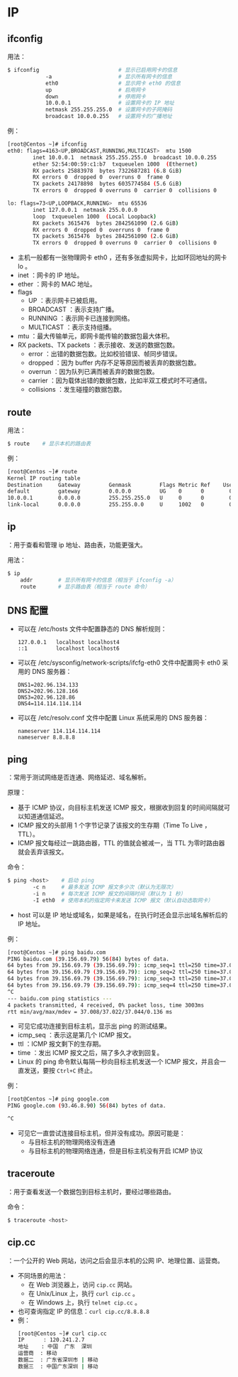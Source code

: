 # IP

## ifconfig

用法：
```sh
$ ifconfig                         # 显示已启用网卡的信息
            -a                     # 显示所有网卡的信息
            eth0                   # 显示网卡 eth0 的信息
            up                     # 启用网卡
            down                   # 停用网卡
            10.0.0.1               # 设置网卡的 IP 地址
            netmask 255.255.255.0  # 设置网卡的子网掩码
            broadcast 10.0.0.255   # 设置网卡的广播地址
```

例：
```sh
[root@Centos ~]# ifconfig
eth0: flags=4163<UP,BROADCAST,RUNNING,MULTICAST>  mtu 1500
        inet 10.0.0.1  netmask 255.255.255.0  broadcast 10.0.0.255
        ether 52:54:00:59:c1:b7  txqueuelen 1000  (Ethernet)
        RX packets 25883978  bytes 7322687281 (6.8 GiB)
        RX errors 0  dropped 0  overruns 0  frame 0
        TX packets 24178898  bytes 6035774584 (5.6 GiB)
        TX errors 0  dropped 0 overruns 0  carrier 0  collisions 0

lo: flags=73<UP,LOOPBACK,RUNNING>  mtu 65536
        inet 127.0.0.1  netmask 255.0.0.0
        loop  txqueuelen 1000  (Local Loopback)
        RX packets 3615476  bytes 2842561090 (2.6 GiB)
        RX errors 0  dropped 0  overruns 0  frame 0
        TX packets 3615476  bytes 2842561090 (2.6 GiB)
        TX errors 0  dropped 0 overruns 0  carrier 0  collisions 0
```
- 主机一般都有一张物理网卡 eth0 ，还有多张虚拟网卡，比如环回地址的网卡 lo 。
- inet ：网卡的 IP 地址。
- ether ：网卡的 MAC 地址。
- flags
  - UP ：表示网卡已被启用。
  - BROADCAST ：表示支持广播。
  - RUNNING ：表示网卡已连接到网络。
  - MULTICAST ：表示支持组播。
- mtu ：最大传输单元，即网卡能传输的数据包最大体积。
- RX packets、TX packets ：表示接收、发送的数据包数。
  - error ：出错的数据包数。比如校验错误、帧同步错误。
  - dropped ：因为 buffer 内存不足等原因而被丢弃的数据包数。
  - overrun ：因为队列已满而被丢弃的数据包数。
  - carrier ：因为载体出错的数据包数，比如半双工模式时不可通信。
  - collisions ：发生碰撞的数据包数。

## route

用法：
```sh
$ route    # 显示本机的路由表
```

例：
```sh
[root@Centos ~]# route
Kernel IP routing table
Destination     Gateway         Genmask         Flags Metric Ref    Use Iface
default         gateway         0.0.0.0         UG    0      0        0 eth0
10.0.0.1        0.0.0.0         255.255.255.0   U     0      0        0 eth0
link-local      0.0.0.0         255.255.0.0     U     1002   0        0 eth0
```

## ip

：用于查看和管理 ip 地址、路由表，功能更强大。

用法：
```sh
$ ip
    addr        # 显示所有网卡的信息（相当于 ifconfig -a）
    route       # 显示路由表（相当于 route 命令）
```

## DNS 配置

- 可以在 /etc/hosts 文件中配置静态的 DNS 解析规则：
  ```
  127.0.0.1   localhost localhost4
  ::1         localhost localhost6 
  ```
- 可以在 /etc/sysconfig/network-scripts/ifcfg-eth0 文件中配置网卡 eth0 采用的 DNS 服务器：
  ```
  DNS1=202.96.134.133
  DNS2=202.96.128.166
  DNS3=202.96.128.86
  DNS4=114.114.114.114
  ```
- 可以在 /etc/resolv.conf 文件中配置 Linux 系统采用的 DNS 服务器：
  ```
  nameserver 114.114.114.114
  nameserver 8.8.8.8
  ```

## ping

：常用于测试网络是否连通、网络延迟、域名解析。

原理：
- 基于 ICMP 协议，向目标主机发送 ICMP 报文，根据收到回复的时间间隔就可以知道通信延迟。
- ICMP 报文的头部用 1 个字节记录了该报文的生存期（Time To Live ，TTL）。
- ICMP 报文每经过一跳路由器，TTL 的值就会被减一，当 TTL 为零时路由器就会丢弃该报文。

命令：
```sh
$ ping <host>    # 启动 ping
        -c n     # 最多发送 ICMP 报文多少次（默认为无限次）
        -i n     # 每次发送 ICMP 报文的间隔时间（默认为 1 秒）
        -I eth0  # 使用本机的指定网卡来发送 ICMP 报文（默认自动选取网卡）
```
- host 可以是 IP 地址或域名，如果是域名，在执行时还会显示出域名解析后的 IP 地址。

例：
```sh
[root@Centos ~]# ping baidu.com
PING baidu.com (39.156.69.79) 56(84) bytes of data.
64 bytes from 39.156.69.79 (39.156.69.79): icmp_seq=1 ttl=250 time=37.0 ms
64 bytes from 39.156.69.79 (39.156.69.79): icmp_seq=2 ttl=250 time=37.0 ms
64 bytes from 39.156.69.79 (39.156.69.79): icmp_seq=3 ttl=250 time=37.0 ms
64 bytes from 39.156.69.79 (39.156.69.79): icmp_seq=4 ttl=250 time=37.0 ms
^C
--- baidu.com ping statistics ---
4 packets transmitted, 4 received, 0% packet loss, time 3003ms
rtt min/avg/max/mdev = 37.008/37.022/37.044/0.136 ms
```
- 可见它成功连接到目标主机，显示出 ping 的测试结果。
- icmp_seq ：表示这是第几个 ICMP 报文。
- ttl ：ICMP 报文剩下的生存期。
- time ：发出 ICMP 报文之后，隔了多久才收到回复。
- Linux 的 ping 命令默认每隔一秒向目标主机发送一个 ICMP 报文，并且会一直发送，要按 `Ctrl+C` 终止。

例：
```sh
[root@Centos ~]# ping google.com
PING google.com (93.46.8.90) 56(84) bytes of data.

^C
```
- 可见它一直尝试连接目标主机，但并没有成功。原因可能是：
  - 与目标主机的物理网络没有连通
  - 与目标主机的物理网络连通，但是目标主机没有开启 ICMP 协议

## traceroute

：用于查看发送一个数据包到目标主机时，要经过哪些路由。

命令：
```sh
$ traceroute <host>
```

## cip.cc

：一个公开的 Web 网站，访问之后会显示本机的公网 IP、地理位置、运营商。
- 不同场景的用法：
  - 在 Web 浏览器上，访问 `cip.cc` 网站。
  - 在 Unix/Linux 上，执行 `curl cip.cc` 。
  - 在 Windows 上，执行 `telnet cip.cc` 。
- 也可查询指定 IP 的信息：`curl cip.cc/8.8.8.8`
- 例：
    ```sh
    [root@Centos ~]# curl cip.cc
    IP      : 120.241.2.7
    地址    : 中国  广东  深圳
    运营商  : 移动
    数据二  : 广东省深圳市 | 移动
    数据三  : 中国广东深圳 | 移动
    ```
